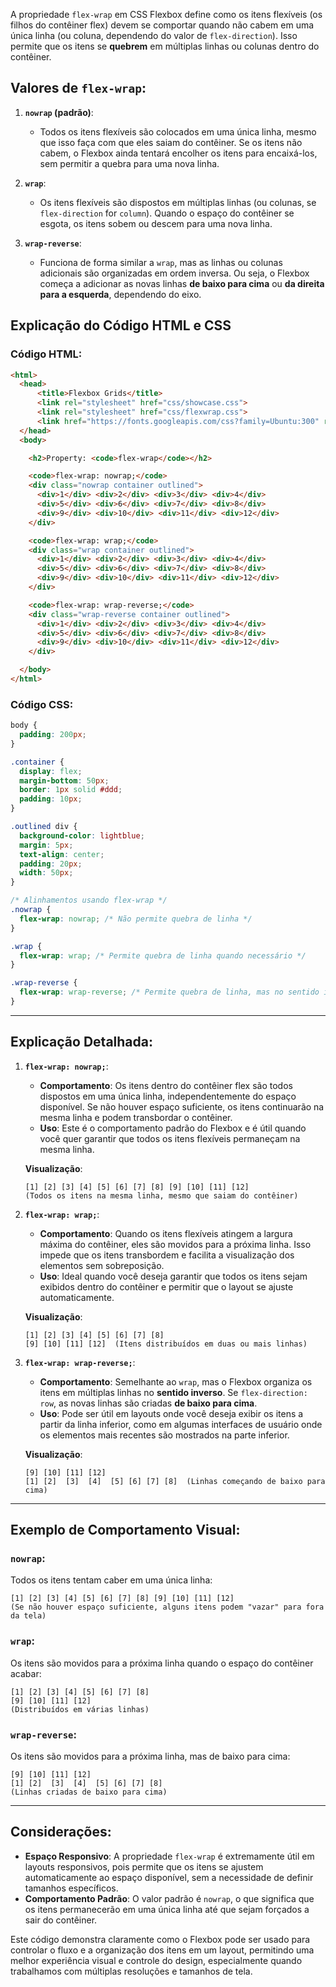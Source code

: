 A propriedade `flex-wrap` em CSS Flexbox define como os itens flexíveis (os filhos do contêiner flex) devem se comportar quando não cabem em uma única linha (ou coluna, dependendo do valor de `flex-direction`). Isso permite que os itens se **quebrem** em múltiplas linhas ou colunas dentro do contêiner.

## Valores de `flex-wrap`:

1. **`nowrap` (padrão)**:
   - Todos os itens flexíveis são colocados em uma única linha, mesmo que isso faça com que eles saiam do contêiner. Se os itens não cabem, o Flexbox ainda tentará encolher os itens para encaixá-los, sem permitir a quebra para uma nova linha.

2. **`wrap`**:
   - Os itens flexíveis são dispostos em múltiplas linhas (ou colunas, se `flex-direction` for `column`). Quando o espaço do contêiner se esgota, os itens sobem ou descem para uma nova linha.

3. **`wrap-reverse`**:
   - Funciona de forma similar a `wrap`, mas as linhas ou colunas adicionais são organizadas em ordem inversa. Ou seja, o Flexbox começa a adicionar as novas linhas **de baixo para cima** ou **da direita para a esquerda**, dependendo do eixo.

## Explicação do Código HTML e CSS

### Código HTML:

```html
<html>
  <head>
      <title>Flexbox Grids</title>
      <link rel="stylesheet" href="css/showcase.css">
      <link rel="stylesheet" href="css/flexwrap.css">
      <link href="https://fonts.googleapis.com/css?family=Ubuntu:300" rel="stylesheet">
  </head>
  <body>

    <h2>Property: <code>flex-wrap</code></h2>

    <code>flex-wrap: nowrap;</code>
    <div class="nowrap container outlined">
      <div>1</div> <div>2</div> <div>3</div> <div>4</div>
      <div>5</div> <div>6</div> <div>7</div> <div>8</div>
      <div>9</div> <div>10</div> <div>11</div> <div>12</div>
    </div>

    <code>flex-wrap: wrap;</code>
    <div class="wrap container outlined">
      <div>1</div> <div>2</div> <div>3</div> <div>4</div>
      <div>5</div> <div>6</div> <div>7</div> <div>8</div>
      <div>9</div> <div>10</div> <div>11</div> <div>12</div>
    </div>

    <code>flex-wrap: wrap-reverse;</code>
    <div class="wrap-reverse container outlined">
      <div>1</div> <div>2</div> <div>3</div> <div>4</div>
      <div>5</div> <div>6</div> <div>7</div> <div>8</div>
      <div>9</div> <div>10</div> <div>11</div> <div>12</div>
    </div>

  </body>
</html>
```

### Código CSS:

```css
body {
  padding: 200px;
}

.container {
  display: flex;
  margin-bottom: 50px;
  border: 1px solid #ddd;
  padding: 10px;
}

.outlined div {
  background-color: lightblue;
  margin: 5px;
  text-align: center;
  padding: 20px;
  width: 50px;
}

/* Alinhamentos usando flex-wrap */
.nowrap {
  flex-wrap: nowrap; /* Não permite quebra de linha */
}

.wrap {
  flex-wrap: wrap; /* Permite quebra de linha quando necessário */
}

.wrap-reverse {
  flex-wrap: wrap-reverse; /* Permite quebra de linha, mas no sentido inverso */
}
```

---

## Explicação Detalhada:

1. **`flex-wrap: nowrap;`**:
   - **Comportamento**: Os itens dentro do contêiner flex são todos dispostos em uma única linha, independentemente do espaço disponível. Se não houver espaço suficiente, os itens continuarão na mesma linha e podem transbordar o contêiner.
   - **Uso**: Este é o comportamento padrão do Flexbox e é útil quando você quer garantir que todos os itens flexíveis permaneçam na mesma linha.

   **Visualização**:
   ```
   [1] [2] [3] [4] [5] [6] [7] [8] [9] [10] [11] [12]
   (Todos os itens na mesma linha, mesmo que saiam do contêiner)
   ```

2. **`flex-wrap: wrap;`**:
   - **Comportamento**: Quando os itens flexíveis atingem a largura máxima do contêiner, eles são movidos para a próxima linha. Isso impede que os itens transbordem e facilita a visualização dos elementos sem sobreposição.
   - **Uso**: Ideal quando você deseja garantir que todos os itens sejam exibidos dentro do contêiner e permitir que o layout se ajuste automaticamente.

   **Visualização**:
   ```
   [1] [2] [3] [4] [5] [6] [7] [8]
   [9] [10] [11] [12]  (Itens distribuídos em duas ou mais linhas)
   ```

3. **`flex-wrap: wrap-reverse;`**:
   - **Comportamento**: Semelhante ao `wrap`, mas o Flexbox organiza os itens em múltiplas linhas no **sentido inverso**. Se `flex-direction: row`, as novas linhas são criadas **de baixo para cima**.
   - **Uso**: Pode ser útil em layouts onde você deseja exibir os itens a partir da linha inferior, como em algumas interfaces de usuário onde os elementos mais recentes são mostrados na parte inferior.

   **Visualização**:
   ```
   [9] [10] [11] [12] 
   [1] [2]  [3]  [4]  [5] [6] [7] [8]  (Linhas começando de baixo para cima)
   ```

---

## Exemplo de Comportamento Visual:

### `nowrap`:
Todos os itens tentam caber em uma única linha:
```
[1] [2] [3] [4] [5] [6] [7] [8] [9] [10] [11] [12]
(Se não houver espaço suficiente, alguns itens podem "vazar" para fora da tela)
```

### `wrap`:
Os itens são movidos para a próxima linha quando o espaço do contêiner acabar:
```
[1] [2] [3] [4] [5] [6] [7] [8]
[9] [10] [11] [12]
(Distribuídos em várias linhas)
```

### `wrap-reverse`:
Os itens são movidos para a próxima linha, mas de baixo para cima:
```
[9] [10] [11] [12]
[1] [2]  [3]  [4]  [5] [6] [7] [8]
(Linhas criadas de baixo para cima)
```

---

## Considerações:
- **Espaço Responsivo**: A propriedade `flex-wrap` é extremamente útil em layouts responsivos, pois permite que os itens se ajustem automaticamente ao espaço disponível, sem a necessidade de definir tamanhos específicos.
- **Comportamento Padrão**: O valor padrão é `nowrap`, o que significa que os itens permanecerão em uma única linha até que sejam forçados a sair do contêiner.

Este código demonstra claramente como o Flexbox pode ser usado para controlar o fluxo e a organização dos itens em um layout, permitindo uma melhor experiência visual e controle do design, especialmente quando trabalhamos com múltiplas resoluções e tamanhos de tela.